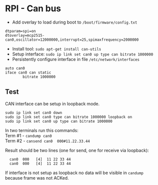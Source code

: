 # RPI - Can bus  

 - Add overlay to load during boot to `/boot/firmware/config.txt`  
```  
dtparam=spi=on  
dtoverlay=mcp2515-can0,oscillator=12000000,interrupt=25,spimaxfrequency=2000000  
```  
- Install tool: `sudo apt-get install can-utils`  
- Setup interface: `sudo ip link set can0 up type can bitrate 1000000`  
- Persistently configure interface in file `/etc/network/interfaces`
```
auto can0
iface can0 can static
        bitrate 1000000
```

## Test  
CAN interface can be setup in loopback mode.  
```  
sudo ip link set can0 down  
sudo ip link set can0 type can bitrate 1000000 loopback on  
sudo ip link set can0 up type can bitrate 1000000  
```  
In two terminals run this commands:  
Term #1 - `candump can0`  
Term #2 - `cansend can0  000#11.22.33.44`  

Result should be two lines (one for send, one for receive via loopback):
```
  can0  000   [4]  11 22 33 44
  can0  000   [4]  11 22 33 44
```
If interface is not setup as loopback no data will be visible in `candump` because frame was not ACKed.
